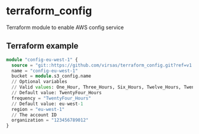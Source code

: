 # terraform_config

Terraform module to enable AWS config service

## Terraform example

``` terraform
module "config-eu-west-1" {
  source = "git::https://github.com/virsas/terraform_config.git?ref=v1.0.0"
  name = "config-eu-west-1"
  bucket = module.s3_config.name
  // Optional variables 
  // Valid values: One_Hour, Three_Hours, Six_Hours, Twelve_Hours, TwentyFour_Hours
  // Default value: TwentyFour_Hours
  frequency = "TwentyFour_Hours"
  // Default value: eu-west-1
  region = "eu-west-1"
  // The account ID
  organization = "123456789012"
}
```
